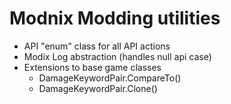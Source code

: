 ﻿# Modnix Modding utilities
- API "enum" class for all API actions
- Modix Log abstraction (handles null api case)
- Extensions to base game classes
    - DamageKeywordPair.CompareTo()
    - DamageKeywordPair.Clone()